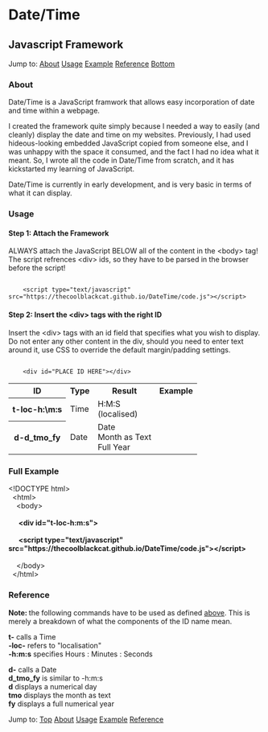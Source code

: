 
<h1>Date/Time</h1>
<h2>Javascript Framework</h2>

<div id="nav">
	Jump to:
	<a href="#about">About</a>
	<a href="#usage">Usage</a>
	<a href="#fullexample">Example</a>
	<a href="#reference">Reference</a>
	<a href="#bottom">Bottom</a>
</div>

<h3 id="about">About</h3>
<p>Date/Time is a JavaScript framwork that allows easy incorporation of date and time within a webpage.</p>
<p>I created the framework quite simply because I needed a way to easily (and cleanly) display the date and time on my websites. Previously, I had used hideous-looking embedded JavaScript copied from someone else, and I was unhappy with the space it consumed, and the fact I had no idea what it meant.
So, I wrote all the code in Date/Time from scratch, and it has kickstarted my learning of JavaScript.</p>
<p>Date/Time is currently in early development, and is very basic in terms of what it can display.</p>

<h3 id="usage">Usage</h3>
<h4>Step 1: Attach the Framework</h4>
<p>
	ALWAYS attach the JavaScript BELOW all of the content in the &lt;body&gt; tag!
	The script refrences &lt;div&gt; ids, so they have to be parsed in the browser before the script!
</p>
<code>
	&lt;script type="text/javascript" src="https://thecoolblackcat.github.io/DateTime/code.js"&gt;&lt;/script&gt;
</code>

<h4>Step 2: Insert the &lt;div&gt; tags with the right ID</h4>
<p>
	Insert the &lt;div&gt; tags with an id field that specifies what you wish to display.
	Do not enter any other content in the div, should you need to enter text around it, use CSS to override the default margin/padding settings.
</p>
<code>
	&lt;div id="PLACE ID HERE"&gt;&lt;/div&gt;
</code>
<table>
	<tr>
		<th>ID</th>
		<th>Type</th>
		<th>Result</th>
		<th>Example</th>
	</tr>
	<tr>
		<th>t-loc-h:\m:s</th>
		<td>Time</td>
		<td>
			H:M:S<br />
			(localised)
		</td>
		<td><div id="t-loc-h:m:s"></div></td>
	</tr>
	<tr>
		<th>d-d_tmo_fy</th>
		<td>Date</td>
		<td>
			Date<br />
			Month as Text<br />
			Full Year
		</td>
		<td><div id="d-d_tmo_fy"></div></td>
	</tr>
</table>
<script src="https://thecoolblackcat.github.io/DateTime/code.js"></script>

<h3 id="fullexample">Full Example</h3>
<p>
		&lt;!DOCTYPE html&gt;<br />
		&nbsp;&nbsp;&lt;html&gt;<br />
		&nbsp;&nbsp;&nbsp;&nbsp;&lt;body&gt;<br /><br />
		<strong>
		&nbsp;&nbsp;&nbsp;&nbsp;&nbsp;&nbsp;&lt;div id="t-loc-h:m:s"&gt;<br /><br />
		&nbsp;&nbsp;&nbsp;&nbsp;&nbsp;&nbsp;&lt;script type="text/javascript" src="https://thecoolblackcat.github.io/DateTime/code.js"&gt;&lt;/script&gt;<br /><br />
		</strong>
		&nbsp;&nbsp;&nbsp;&nbsp;&lt;/body&gt;<br />
		&nbsp;&nbsp;&lt;/html&gt;
</p>
<div id="resultFullExample">
	<div div id="t-loc-h:m:s"></div>
	<script src="https://thecoolblackcat.github.io/DateTime/code.js"></script>
</div>
<h3 id="reference">Reference</h3>
<p>
	<strong>Note: </strong>the following commands have to be used as defined <a href="#usage">above</a>.
	This is merely a breakdown of what the components of the ID name mean.
</p>
<p>
<strong>t-</strong> calls a Time <br />
<strong>-loc-</strong> refers to "localisation" <br />
<strong>-h:m:s</strong> specifies Hours : Minutes : Seconds <br/>
</p>
<p>
<strong>d-</strong>  calls a Date <br />
<strong>d_tmo_fy</strong> is similar to -h:m:s <br />
<strong>d</strong> displays a numerical day <br />
<strong>tmo</strong> displays the month as text <br />
<strong>fy</strong> displays a full numerical year <br />
</p>
<div id="nav">
Jump to:
<a href="#top">Top</a>
<a href="#about">About</a>
<a href="#usage">Usage</a>
<a href="#fullexample">Example</a>
<a href="#reference">Reference</a>
</div>
<span id="bottom"></span>
</body>
</html>
